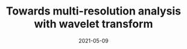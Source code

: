---
title: "Towards multi-resolution analysis with wavelet transform"
date: 2021-05-09
tags: [signals processing, time-frequency analysis, fourier transform, spectrogram, wavelet transform, Gabor transform]
excerpt: "We will learn the basic concepts of wavelet tranform and multi-resolution analysis starting from the Fourier Transform, and Gabor Transform."
header:
  teaser: "https://raw.githubusercontent.com/earthinversion/earthinversion-images/main/images/multi-resolution-wavelet-gabor-fourier-transform.jpeg"
classes:
  - wide
category: techniques
postlink: /techniques/towards-multi-resolution-analysis-with-wavelet-transform/
---